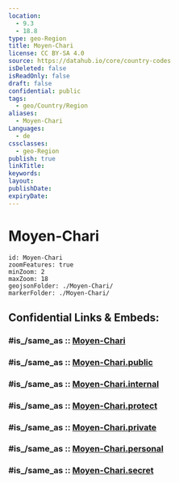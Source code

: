 ```yaml
---
location:
  - 9.3
  - 18.8
type: geo-Region
title: Moyen-Chari
license: CC BY-SA 4.0
source: https://datahub.io/core/country-codes
isDeleted: false
isReadOnly: false
draft: false
confidential: public
tags:
  - geo/Country/Region
aliases:
  - Moyen-Chari
Languages:
  - de
cssclasses:
  - geo-Region
publish: true
linkTitle:
keywords:
layout:
publishDate:
expiryDate:
---
```


# Moyen-Chari

```leaflet
id: Moyen-Chari
zoomFeatures: true 
minZoom: 2 
maxZoom: 18
geojsonFolder: ./Moyen-Chari/
markerFolder: ./Moyen-Chari/
```


## Confidential Links & Embeds: 

### #is_/same_as :: [Moyen-Chari](/_Standards/Earth/Continent/Africa/Africa~Central/Chad/Regions~Chad/Moyen-Chari.md) 

### #is_/same_as :: [Moyen-Chari.public](/_public/Earth/Continent/Africa/Africa~Central/Chad/Regions~Chad/Moyen-Chari.public.md) 

### #is_/same_as :: [Moyen-Chari.internal](/_internal/Earth/Continent/Africa/Africa~Central/Chad/Regions~Chad/Moyen-Chari.internal.md) 

### #is_/same_as :: [Moyen-Chari.protect](/_protect/Earth/Continent/Africa/Africa~Central/Chad/Regions~Chad/Moyen-Chari.protect.md) 

### #is_/same_as :: [Moyen-Chari.private](/_private/Earth/Continent/Africa/Africa~Central/Chad/Regions~Chad/Moyen-Chari.private.md) 

### #is_/same_as :: [Moyen-Chari.personal](/_personal/Earth/Continent/Africa/Africa~Central/Chad/Regions~Chad/Moyen-Chari.personal.md) 

### #is_/same_as :: [Moyen-Chari.secret](/_secret/Earth/Continent/Africa/Africa~Central/Chad/Regions~Chad/Moyen-Chari.secret.md)

